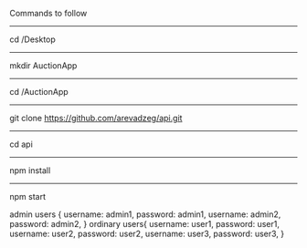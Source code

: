 Commands to follow 

****
cd /Desktop
****
mkdir AuctionApp
****
cd /AuctionApp
****
git clone https://github.com/arevadzeg/api.git
****
cd api
****
npm install
****
npm start

admin users {
    username: admin1, password: admin1,
    username: admin2, password: admin2,
}
ordinary users{
    username: user1, password: user1,
    username: user2, password: user2,
    username: user3, password: user3,
}
